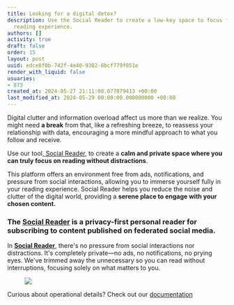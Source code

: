 ```yaml
---
title: Looking for a digital detox?
description: Use the Social Reader to create a low-key space to focus fully on your
  reading experience.
authors: []
activity: true
draft: false
order: 15
layout: post
uuid: edce8f0b-742f-4a40-9382-8bcf779f051e
render_with_liquid: false
usuaries:
- 873
created_at: 2024-05-27 21:11:08.077879413 +00:00
last_modified_at: 2024-05-29 00:00:00.000000000 +00:00
---
```


<p style="text-align:start">Digital clutter and information overload affect us more than we realize. You might need <strong>a break</strong> from that, like a refreshing breeze, to reassess your relationship with data, encouraging a more mindful approach to what you follow and receive.</p>
<p style="text-align:start">Use our tool,<a href="https://reader.distributed.press/" rel="noopener" target="_blank" referrerpolicy="strict-origin-when-cross-origin"> Social Reader</a>, to create a <strong>calm and private space where you can truly focus on reading without distractions</strong>.</p>
<p style="text-align:start">This platform offers an environment free from ads, notifications, and pressure from social interactions, allowing you to immerse yourself fully in your reading experience. Social Reader helps you reduce the noise and clutter of the digital world, providing a <strong>serene place to engage with your chosen content.</strong></p>
<h3 style="text-align:start" id="the"><strong>The <a href="https://reader.distributed.press/" rel="noopener" target="_blank" referrerpolicy="strict-origin-when-cross-origin">Social Reader</a> is a privacy-first personal reader for subscribing to content published on federated social media.</strong></h3>
<p style="text-align:start">In <strong><a href="https://reader.distributed.press/" rel="noopener" target="_blank" referrerpolicy="strict-origin-when-cross-origin">Social Reader</a></strong>, there's no pressure from social interactions nor distractions. It's completely private—no ads, no notifications, no prying eyes. We've trimmed away the unnecessary so you can read without interruptions, focusing solely on what matters to you.</p>
<figure><img src="public/2azwz5vg89k8204rbjmdwjz6cgpl/MCQYzMKw8xOsKDprkZ.gif" class="img-fluid" controls="false"></figure>
<p style="text-align:start">Curious about operational details? Check out our <a href="https://docs.distributed.press/social-reader" rel="noopener" target="_blank" referrerpolicy="strict-origin-when-cross-origin">documentation</a></p>
